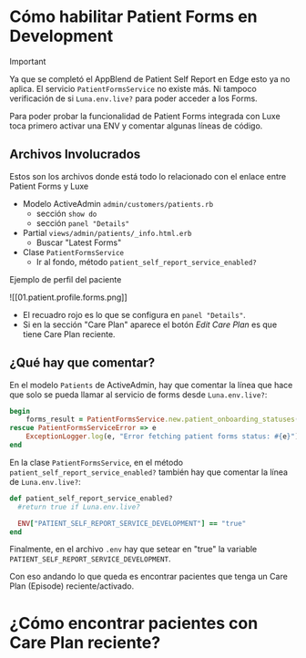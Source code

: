 # Cómo habilitar Patient Forms en Development

> [!Important]
> Ya que se completó el AppBlend de Patient Self Report en Edge esto ya no aplica.
> El servicio `PatientFormsService` no existe más. Ni tampoco verificación de si `Luna.env.live?` para poder acceder a los Forms.

Para poder probar la funcionalidad de Patient Forms integrada con Luxe toca primero activar una ENV y comentar algunas líneas de código.

## Archivos Involucrados

Estos son los archivos donde está todo lo relacionado con el enlace entre Patient Forms y Luxe

- Modelo ActiveAdmin `admin/customers/patients.rb`
	- sección `show do`
	- sección `panel "Details"`
- Partial `views/admin/patients/_info.html.erb`
	- Buscar "Latest Forms"
- Clase `PatientFormsService`
	- Ir al fondo, método `patient_self_report_service_enabled?`

Ejemplo de perfil del paciente

![[01.patient.profile.forms.png]]

- El recuadro rojo es lo que se configura en `panel "Details"`.
- Si en la sección "Care Plan" aparece el botón _Edit Care Plan_ es que tiene Care Plan reciente.

## ¿Qué hay que comentar?

En el modelo `Patients` de ActiveAdmin, hay que comentar la línea que hace que solo se pueda llamar al servicio de forms desde `Luna.env.live?`:

```ruby
begin
	forms_result = PatientFormsService.new.patient_onboarding_statuses([resource.id]) if Luna.env.live?
rescue PatientFormsServiceError => e
	ExceptionLogger.log(e, "Error fetching patient forms status: #{e}")
end
```

En la clase `PatientFormsService`, en el método `patient_self_report_service_enabled?` también hay que comentar la línea de `Luna.env.live?`:
```ruby
def patient_self_report_service_enabled?
  #return true if Luna.env.live?

  ENV["PATIENT_SELF_REPORT_SERVICE_DEVELOPMENT"] == "true"
end
```

Finalmente, en el archivo `.env` hay que setear en "true" la variable `PATIENT_SELF_REPORT_SERVICE_DEVELOPMENT`.

Con eso andando lo que queda es encontrar pacientes que tenga un Care Plan (Episode) reciente/activado.

# ¿Cómo encontrar pacientes con Care Plan reciente?


